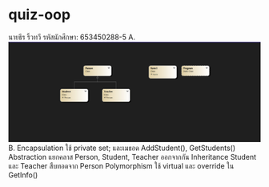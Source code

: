 # quiz-oop
นายธีร ริ้วทวี รหัสนักศึกษา: 653450288-5
A.
![diagarm](diagarm.png)
B.
Encapsulation		ใช้ private set; และเมธอด AddStudent(), GetStudents()
Abstraction		แยกคลาส Person, Student, Teacher ออกจากกัน
Inheritance		Student และ Teacher สืบทอดจาก Person
Polymorphism		ใช้ virtual และ override ใน GetInfo()

